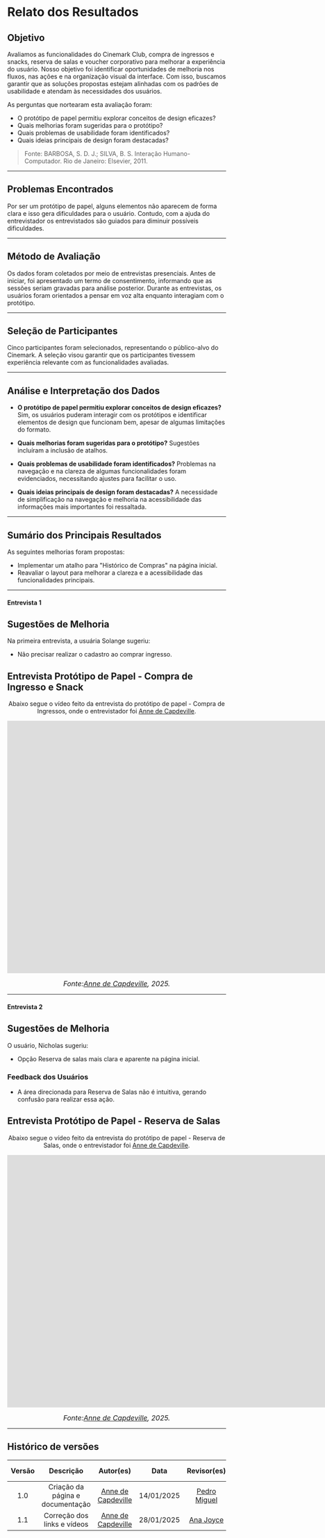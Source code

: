# Relato dos Resultados

## Objetivo

Avaliamos as funcionalidades do Cinemark Club, compra de ingressos e snacks, reserva de salas e voucher corporativo para melhorar a experiência do usuário. Nosso objetivo foi identificar oportunidades de melhoria nos fluxos, nas ações e na organização visual da interface. Com isso, buscamos garantir que as soluções propostas estejam alinhadas com os padrões de usabilidade e atendam às necessidades dos usuários.

As perguntas que nortearam esta avaliação foram:

- O protótipo de papel permitiu explorar conceitos de design eficazes?
- Quais melhorias foram sugeridas para o protótipo?
- Quais problemas de usabilidade foram identificados?
- Quais ideias principais de design foram destacadas?

> Fonte: BARBOSA, S. D. J.; SILVA, B. S. Interação Humano-Computador. Rio de Janeiro: Elsevier, 2011.

---

## Problemas Encontrados

Por ser um protótipo de papel, alguns elementos não aparecem de forma clara e isso gera dificuldades para o usuário. Contudo, com a ajuda do entrevistador os entrevistados são guiados para diminuir possíveis dificuldades.

---

## Método de Avaliação

Os dados foram coletados por meio de entrevistas presenciais. Antes de iniciar, foi apresentado um termo de consentimento, informando que as sessões seriam gravadas para análise posterior. Durante as entrevistas, os usuários foram orientados a pensar em voz alta enquanto interagiam com o protótipo.

---

## Seleção de Participantes

Cinco participantes foram selecionados, representando o público-alvo do Cinemark. A seleção visou garantir que os participantes tivessem experiência relevante com as funcionalidades avaliadas.

---

## Análise e Interpretação dos Dados

- **O protótipo de papel permitiu explorar conceitos de design eficazes?**
  Sim, os usuários puderam interagir com os protótipos e identificar elementos de design que funcionam bem, apesar de algumas limitações do formato.

- **Quais melhorias foram sugeridas para o protótipo?**
  Sugestões incluíram a inclusão de atalhos.

- **Quais problemas de usabilidade foram identificados?**
  Problemas na navegação e na clareza de algumas funcionalidades foram evidenciados, necessitando ajustes para facilitar o uso.

- **Quais ideias principais de design foram destacadas?**
  A necessidade de simplificação na navegação e melhoria na acessibilidade das informações mais importantes foi ressaltada.

---

## Sumário dos Principais Resultados

As seguintes melhorias foram propostas:

- Implementar um atalho para "Histórico de Compras" na página inicial.
- Reavaliar o layout para melhorar a clareza e a acessibilidade das funcionalidades principais.

---

#### Entrevista 1

## Sugestões de Melhoria

Na primeira entrevista, a usuária Solange sugeriu:

- Não precisar realizar o cadastro ao comprar ingresso.

## Entrevista Protótipo de Papel - **Compra de Ingresso e Snack**

<center>

Abaixo segue o vídeo feito da entrevista do protótipo de papel - Compra de Ingressos, onde o entrevistador foi [Anne de Capdeville](https://github.com/nanecapde).

<iframe width="1903" height="582" src="https://www.youtube.com/embed/0uB2-bognZA" title="Entrevista Protótipo de Papel - Compra de ingresso e Snacks" frameborder="0" allow="accelerometer; autoplay; clipboard-write; encrypted-media; gyroscope; picture-in-picture; web-share" referrerpolicy="strict-origin-when-cross-origin" allowfullscreen></iframe>

_<font size="3">Fonte:[Anne de Capdeville](https://github.com/nanecapde), 2025.</p></font>_

</center>

---

#### Entrevista 2

## Sugestões de Melhoria

O usuário, Nicholas sugeriu:

- Opção Reserva de salas mais clara e aparente na página inicial.

### Feedback dos Usuários

- A área direcionada para Reserva de Salas não é intuitiva, gerando confusão para realizar essa ação.

## Entrevista Protótipo de Papel - **Reserva de Salas**

<center>

Abaixo segue o vídeo feito da entrevista do protótipo de papel - Reserva de Salas, onde o entrevistador foi [Anne de Capdeville](https://github.com/nanecapde).

<iframe width="1903" height="582" src="https://www.youtube.com/embed/Yr4moztx8_U" title="Entrevista Protótipo de Papel - Reserva de salas" frameborder="0" allow="accelerometer; autoplay; clipboard-write; encrypted-media; gyroscope; picture-in-picture; web-share" referrerpolicy="strict-origin-when-cross-origin" allowfullscreen></iframe>

_<font size="3">Fonte:[Anne de Capdeville](https://github.com/nanecapde), 2025.</p></font>_

</center>

---

## Histórico de versões

| Versão |            Descrição             |                     Autor(es)                      |    Data    |                  Revisor(es)                   | Data de revisão |
| :----: | :------------------------------: | :------------------------------------------------: | :--------: | :--------------------------------------------: | :-------------: |
|  1.0   | Criação da página e documentação | [Anne de Capdeville](https://github.com/nanecapde) | 14/01/2025 | [Pedro Miguel](https://github.com/pedroMADBR)  |   14/01/2025    |
|  1.1   |   Correção dos links e vídeos    | [Anne de Capdeville](https://github.com/nanecapde) | 28/01/2025 | [Ana Joyce](https://github.com/anajoyceamorim) |   28/01/2025    |
